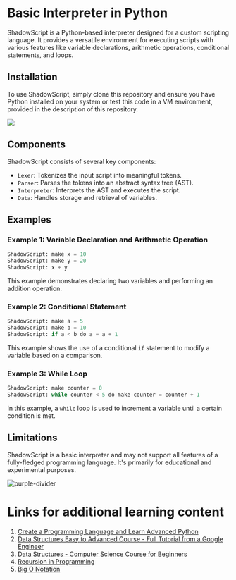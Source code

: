 # Basic Interpreter in Python

ShadowScript is a Python-based interpreter designed for a custom scripting language. It provides a versatile environment for executing scripts with various features like variable declarations, arithmetic operations, conditional statements, and loops.

## Installation
To use ShadowScript, simply clone this repository and ensure you have Python installed on your system or test this code in a VM environment, provided in the description of this repository.

![](https://i.imgur.com/JTl6nAx.png)


## Components
ShadowScript consists of several key components:
- `Lexer`: Tokenizes the input script into meaningful tokens.
- `Parser`: Parses the tokens into an abstract syntax tree (AST).
- `Interpreter`: Interprets the AST and executes the script.
- `Data`: Handles storage and retrieval of variables.


## Examples

### Example 1: Variable Declaration and Arithmetic Operation
```python
ShadowScript: make x = 10
ShadowScript: make y = 20
ShadowScript: x + y
```
This example demonstrates declaring two variables and performing an addition operation.

### Example 2: Conditional Statement
```python
ShadowScript: make a = 5
ShadowScript: make b = 10
ShadowScript: if a < b do a = a + 1
```
This example shows the use of a conditional `if` statement to modify a variable based on a comparison.

### Example 3: While Loop
```python
ShadowScript: make counter = 0
ShadowScript: while counter < 5 do make counter = counter + 1
```
In this example, a `while` loop is used to increment a variable until a certain condition is met.

## Limitations
ShadowScript is a basic interpreter and may not support all features of a fully-fledged programming language. It's primarily for educational and experimental purposes.


![purple-divider](https://user-images.githubusercontent.com/7065401/52071927-c1cd7100-2562-11e9-908a-dde91ba14e59.png)

# Links for additional learning content
1. [Create a Programming Language and Learn Advanced Python](https://www.youtube.com/watch?v=1WpKsY9LBlY)
2. [Data Structures Easy to Advanced Course - Full Tutorial from a Google Engineer](https://www.youtube.com/watch?v=RBSGKlAvoiM&list=PLkNZMXPAMnwPWawqMHs5Y2Q5B3Sh5Iwbo&index=22&t=14388s)
3. [Data Structures - Computer Science Course for Beginners](https://www.youtube.com/watch?v=zg9ih6SVACc&list=PLkNZMXPAMnwPWawqMHs5Y2Q5B3Sh5Iwbo&index=3&t=115s)
4. [Recursion in Programming](https://www.youtube.com/watch?v=IJDJ0kBx2LM&t=12s)
5. [Big O Notation](https://www.youtube.com/watch?v=Mo4vesaut8g)